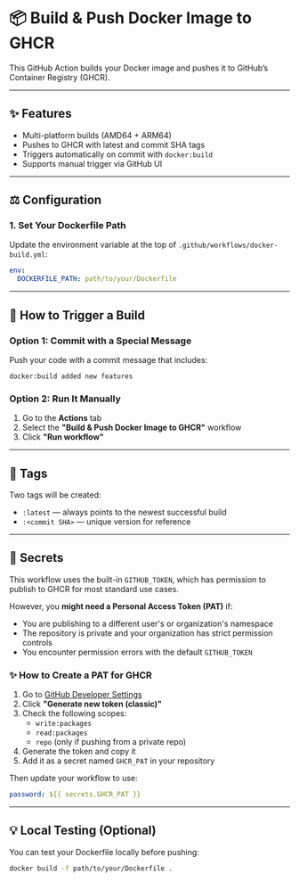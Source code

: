 # 📦 Build & Push Docker Image to GHCR

This GitHub Action builds your Docker image and pushes it to GitHub’s Container Registry (GHCR).

---

## ✨ Features

- Multi-platform builds (AMD64 + ARM64)
- Pushes to GHCR with latest and commit SHA tags
- Triggers automatically on commit with `docker:build`
- Supports manual trigger via GitHub UI

---

## ⚖️ Configuration

### 1. Set Your Dockerfile Path

Update the environment variable at the top of `.github/workflows/docker-build.yml`:

```yaml
env:
  DOCKERFILE_PATH: path/to/your/Dockerfile
```

---

## 🚀 How to Trigger a Build

### Option 1: Commit with a Special Message

Push your code with a commit message that includes:

```
docker:build added new features
```

### Option 2: Run It Manually

1. Go to the **Actions** tab
2. Select the **"Build & Push Docker Image to GHCR"** workflow
3. Click **"Run workflow"**

---

## 🔁 Tags

Two tags will be created:

- `:latest` — always points to the newest successful build
- `:<commit SHA>` — unique version for reference

---

## 🔐 Secrets

This workflow uses the built-in `GITHUB_TOKEN`, which has permission to publish to GHCR for most standard use cases.

However, you **might need a Personal Access Token (PAT)** if:

- You are publishing to a different user's or organization's namespace
- The repository is private and your organization has strict permission controls
- You encounter permission errors with the default `GITHUB_TOKEN`

### ✨ How to Create a PAT for GHCR

1. Go to [GitHub Developer Settings](https://github.com/settings/tokens)
2. Click **"Generate new token (classic)"**
3. Check the following scopes:
   - `write:packages`
   - `read:packages`
   - `repo` (only if pushing from a private repo)
4. Generate the token and copy it
5. Add it as a secret named `GHCR_PAT` in your repository

Then update your workflow to use:

```yaml
password: ${{ secrets.GHCR_PAT }}
```

---

## 💡 Local Testing (Optional)

You can test your Dockerfile locally before pushing:

```bash
docker build -f path/to/your/Dockerfile .
```
